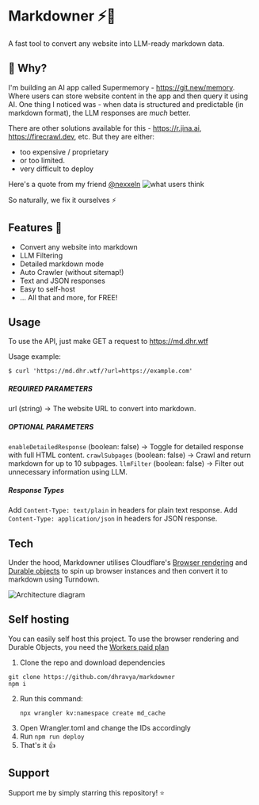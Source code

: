 # Markdowner ⚡📝

A fast tool to convert any website into LLM-ready markdown data.

## 👀 Why?

I'm building an AI app called Supermemory - https://git.new/memory. Where users can store website content in the app and then query it using AI. One thing I noticed was - when data is structured and predictable (in markdown format), the LLM responses are _much_ better.

There are other solutions available for this - https://r.jina.ai, https://firecrawl.dev, etc. But they are either:

- too expensive / proprietary
- or too limited.
- very difficult to deploy

Here's a quote from my friend [@nexxeln](https://github.com/nexxeln)
![what users think](https://i.dhr.wtf/r/Clipboard_May_9,_2024_at_12.35 AM.png)

So naturally, we fix it ourselves ⚡

## Features 🚀

- Convert any website into markdown
- LLM Filtering
- Detailed markdown mode
- Auto Crawler (without sitemap!)
- Text and JSON responses
- Easy to self-host
- ... All that and more, for FREE!

## Usage

To use the API, just make GET a request to https://md.dhr.wtf

Usage example:

```
$ curl 'https://md.dhr.wtf/?url=https://example.com'
```

##### _REQUIRED PARAMETERS_

url (string) -> The website URL to convert into markdown.

##### _OPTIONAL PARAMETERS_

`enableDetailedResponse` (boolean: false) -> Toggle for detailed response with full HTML content.
`crawlSubpages` (boolean: false) -> Crawl and return markdown for up to 10 subpages.
`llmFilter` (boolean: false) -> Filter out unnecessary information using LLM.

##### _Response Types_

Add `Content-Type: text/plain` in headers for plain text response.
Add `Content-Type: application/json` in headers for JSON response.

## Tech

Under the hood, Markdowner utilises Cloudflare's [Browser rendering](https://developers.cloudflare.com/browser-rendering/) and [Durable objects](https://developers.cloudflare.com/durable-objects/) to spin up browser instances and then convert it to markdown using Turndown.

![Architecture diagram](https://i.dhr.wtf/r/Clipboard_May_9,_2024_at_12.25 AM.png)

## Self hosting

You can easily self host this project. To use the browser rendering and Durable Objects, you need the [Workers paid plan](https://developers.cloudflare.com/workers-ai/platform/pricing/)

1. Clone the repo and download dependencies

```
git clone https://github.com/dhravya/markdowner
npm i
```

2. Run this command:
   ```
   npx wrangler kv:namespace create md_cache
   ```
3. Open Wrangler.toml and change the IDs accordingly
4. Run `npm run deploy`
5. That's it 👍

## Support

Support me by simply starring this repository! ⭐

